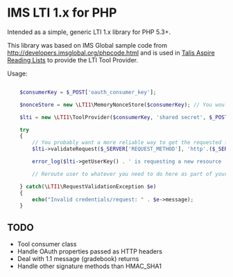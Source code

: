 # IMS LTI 1.x for PHP

Intended as a simple, generic LTI 1.x library for PHP 5.3+.

This library was based on IMS Global sample code from http://developers.imsglobal.org/phpcode.html and is used in [Talis Aspire Reading Lists](http://www.talis.com) to provide the LTI Tool Provider.

Usage:

```php

    $consumerKey = $_POST['oauth_consumer_key'];

    $nonceStore = new \LTI1\MemoryNonceStore($consumerKey); // You wouldn't actually want to use this, I don't think

    $lti = new \LTI1\ToolProvider($consumerKey, 'shared secret', $_POST, $nonceStore);

    try
    {
        // You probably want a more reliable way to get the requested fully qualified URL, as well
        $lti->validateRequest($_SERVER['REQUEST_METHOD'], 'http'.($_SERVER['HTTPS'] ? 's' : '') . '://' . $_SERVER['HOSTNAME'] . $_SERVER['REQUEST_URI']);

        error_log($lti->getUserKey() . ' is requesting a new resource ' . $lti->getResourceKey() . ' for course ' . $lti->getCourseKey());

        // Reroute user to whatever you need to do here as part of your LTI Tool

    } catch(\LTI1\RequestValidationException $e)
    {
        echo("Invalid credentials/request: " . $e->message);
    }
```

## TODO

* Tool consumer class
* Handle OAuth properties passed as HTTP headers
* Deal with 1.1 message (gradebook) returns
* Handle other signature methods than HMAC_SHA1


